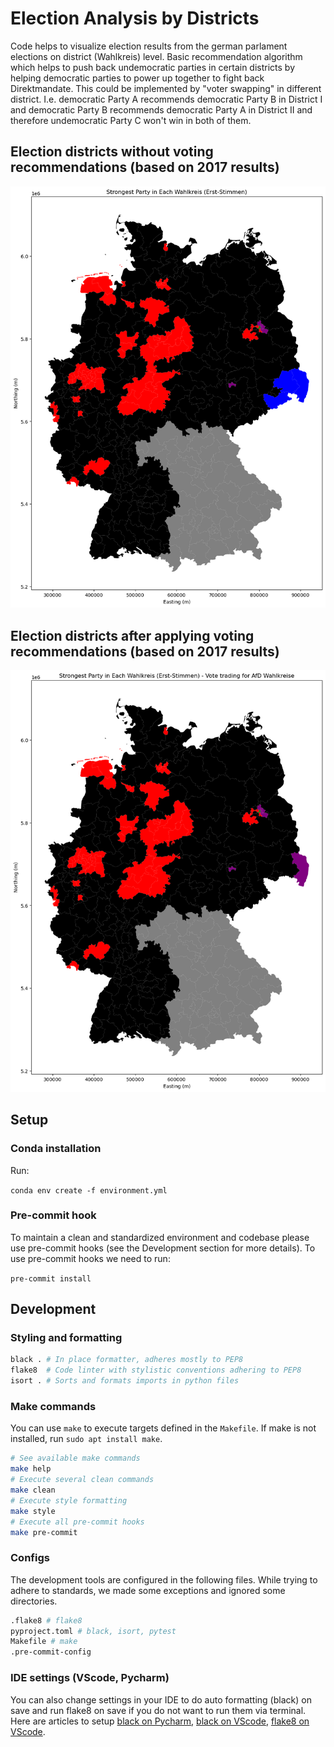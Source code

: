 # Election Analysis by Districts

Code helps to visualize election results from the german parlament elections on district (Wahlkreis) level. 
Basic recommendation algorithm which helps to push back undemocratic parties in certain districts by helping democratic parties to power up together to fight back Direktmandate. This could be implemented by "voter swapping" in different district. I.e. democratic Party A recommends democratic Party B in District I and democratic Party B recommends democratic Party A in District II and therefore undemocratic Party C won't win in both of them.

## Election districts without voting recommendations (based on 2017 results)
![Election districts without voting recommendations](https://github.com/matthiaskiller/election-analysis/blob/main/map_2.png?raw=true)

## Election districts after applying voting recommendations (based on 2017 results)
![Election districts after applying voting recommendations](https://github.com/matthiaskiller/election-analysis/blob/main/map.png?raw=true)

## Setup 

### Conda installation
Run:

```conda env create -f environment.yml```

### Pre-commit hook 
To maintain a clean and standardized environment and codebase please use pre-commit hooks (see the Development section for more details). To use pre-commit hooks we need to run:

`pre-commit install`

## Development

### Styling and formatting
```sh
black . # In place formatter, adheres mostly to PEP8
flake8  # Code linter with stylistic conventions adhering to PEP8
isort . # Sorts and formats imports in python files
```

### Make commands
You can use `make` to execute targets defined in the `Makefile`. If make is not installed, run `sudo apt install make`.
```sh
# See available make commands
make help
# Execute several clean commands
make clean
# Execute style formatting
make style
# Execute all pre-commit hooks
make pre-commit
```

### Configs
The development tools are configured in the following files. While trying to adhere to standards, we made some exceptions and ignored some directories.
```sh
.flake8 # flake8
pyproject.toml # black, isort, pytest
Makefile # make
.pre-commit-config
```
</details>

### IDE settings (VScode, Pycharm)
You can also change settings in your IDE to do auto formatting (black) on save and run flake8 on save if you do not want to run them via terminal. Here are articles to setup [black on Pycharm](https://akshay-jain.medium.com/pycharm-black-with-formatting-on-auto-save-4797972cf5de), [black on VScode](https://dev.to/adamlombard/how-to-use-the-black-python-code-formatter-in-vscode-3lo0), [flake8 on VScode](https://code.visualstudio.com/docs/python/linting).



